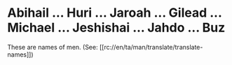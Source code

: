 # Abihail ... Huri ... Jaroah ... Gilead ... Michael ... Jeshishai ... Jahdo ... Buz

These are names of men. (See: [[rc://en/ta/man/translate/translate-names]])

